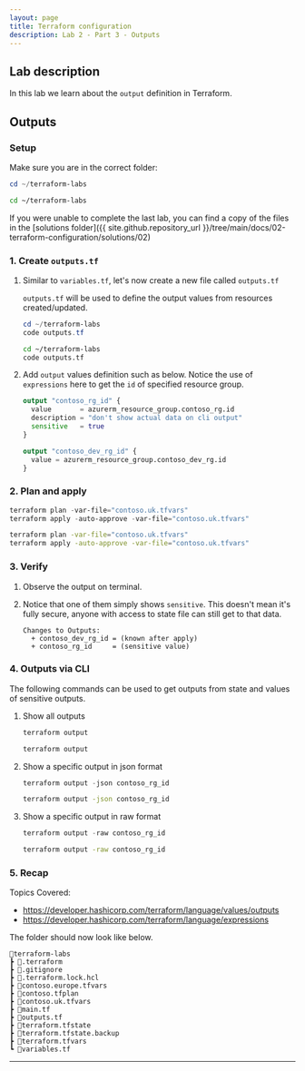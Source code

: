 ```yaml
---
layout: page
title: Terraform configuration
description: Lab 2 - Part 3 - Outputs
---
```


## Lab description

In this lab we learn about the `output` definition in Terraform.

## Outputs

### Setup

Make sure you are in the correct folder:

```powershell
cd ~/terraform-labs
```

```bash
cd ~/terraform-labs
```

If you were unable to complete the last lab, you can find a copy of the files in the [solutions folder]({{ site.github.repository_url }}/tree/main/docs/02-terraform-configuration/solutions/02)

### 1. Create `outputs.tf`

1. Similar to `variables.tf`, let's now create a new file called `outputs.tf`

    `outputs.tf` will be used to define the output values from resources created/updated.

    ```powershell
    cd ~/terraform-labs
    code outputs.tf
    ```

    ```bash
    cd ~/terraform-labs
    code outputs.tf
    ```

2. Add `output` values definition such as below. Notice the use of `expressions` here to get the `id` of specified resource group.

    ```terraform
    output "contoso_rg_id" {
      value       = azurerm_resource_group.contoso_rg.id
      description = "don't show actual data on cli output"
      sensitive   = true
    }
    
    output "contoso_dev_rg_id" {
      value = azurerm_resource_group.contoso_dev_rg.id
    }
    ```

### 2. Plan and apply

```powershell
terraform plan -var-file="contoso.uk.tfvars"
terraform apply -auto-approve -var-file="contoso.uk.tfvars"
```

```bash
terraform plan -var-file="contoso.uk.tfvars"
terraform apply -auto-approve -var-file="contoso.uk.tfvars"
```

### 3. Verify

1. Observe the output on terminal.
2. Notice that one of them simply shows `sensitive`. This doesn't mean it's fully secure, anyone with access to state file can still get to that data.

    ```text
    Changes to Outputs:
      + contoso_dev_rg_id = (known after apply)
      + contoso_rg_id     = (sensitive value)
    ```

### 4. Outputs via CLI

The following commands can be used to get outputs from state and values of sensitive outputs.

1. Show all outputs

    ```powershell
    terraform output
    ```

    ```bash
    terraform output
    ```

2. Show a specific output in json format

    ```powershell
    terraform output -json contoso_rg_id
    ```

    ```bash
    terraform output -json contoso_rg_id
    ```

3. Show a specific output in raw format

    ```powershell
    terraform output -raw contoso_rg_id
    ```

    ```bash
    terraform output -raw contoso_rg_id
    ```

### 5. Recap

Topics Covered:

* <https://developer.hashicorp.com/terraform/language/values/outputs>
* <https://developer.hashicorp.com/terraform/language/expressions>

The folder should now look like below.

```text
📂terraform-labs
┣ 📂.terraform
┣ 📜.gitignore
┣ 📜.terraform.lock.hcl
┣ 📜contoso.europe.tfvars
┣ 📜contoso.tfplan
┣ 📜contoso.uk.tfvars
┣ 📜main.tf
┣ 📜outputs.tf
┣ 📜terraform.tfstate
┣ 📜terraform.tfstate.backup
┣ 📜terraform.tfvars
┗ 📜variables.tf
```

---
